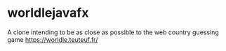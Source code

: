 # worldlejavafx
A clone intending to be as close as possible to the web country guessing game https://worldle.teuteuf.fr/
